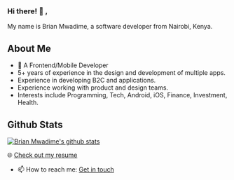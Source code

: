 ### Hi there! 👋 , 
My name is Brian Mwadime, a software developer from Nairobi, Kenya.

## About Me
- 🚀 A Frontend/Mobile Developer 
- 5+ years of experience in the design and development of multiple apps.
- Experience in developing B2C and applications.
- Experience working with product and design teams.
- Interests include Programming, Tech, Android, iOS, Finance, Investment, Health.

## Github Stats

[![Brian Mwadime's github stats](https://github-readme-stats.vercel.app/api?username=brianmwadime&show_icons=true&line_height=21&show_icons=true)](https://github.com/brianmwadime)

🌐 [Check out my resume](https://www.linkedin.com/in/bmwak/)

- 📫 How to reach me: [Get in touch](mailto:brian.mwadime@gmail.com)

